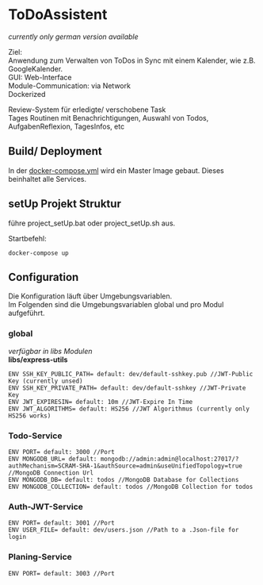 # ToDoAssistent

_currently only german version available_

Ziel:  
Anwendung zum Verwalten von ToDos in Sync mit einem Kalender, wie z.B. GoogleKalender.  
GUI: Web-Interface  
Module-Communication: via Network  
Dockerized

Review-System für erledigte/ verschobene Task  
Tages Routinen mit Benachrichtigungen, Auswahl von Todos, AufgabenReflexion, TagesInfos, etc    

## Build/ Deployment
In der [docker-compose.yml](docker-compose.yml) wird ein Master Image gebaut.
Dieses beinhaltet alle Services.

## setUp Projekt Struktur
führe project_setUp.bat oder project_setUp.sh aus. 

Startbefehl:  
```
docker-compose up
```

## Configuration
Die Konfiguration läuft über Umgebungsvariablen.  
Im Folgenden sind die Umgebungsvariablen global und pro Modul aufgeführt.  

### global
_verfügbar in libs Modulen_  
**libs/express-utils**
````
ENV SSH_KEY_PUBLIC_PATH= default: dev/default-sshkey.pub //JWT-Public Key (currently unsed)
ENV SSH_KEY_PRIVATE_PATH= default: dev/default-sshkey //JWT-Private Key
ENV JWT_EXPIRESIN= default: 10m //JWT-Expire In Time
ENV JWT_ALGORITHMS= default: HS256 //JWT Algorithmus (currently only HS256 works)
````

### Todo-Service
````
ENV PORT= default: 3000 //Port
ENV MONGODB_URL= default: mongodb://admin:admin@localhost:27017/?authMechanism=SCRAM-SHA-1&authSource=admin&useUnifiedTopology=true //MongoDB Connection Url
ENV MONGODB_DB= default: todos //MongoDB Database for Collections
ENV MONGODB_COLLECTION= default: todos //MongoDB Collection for todos
````

### Auth-JWT-Service
````
ENV PORT= default: 3001 //Port
ENV USER_FILE= default: dev/users.json //Path to a .Json-file for login
````

### Planing-Service
````
ENV PORT= default: 3003 //Port
````
